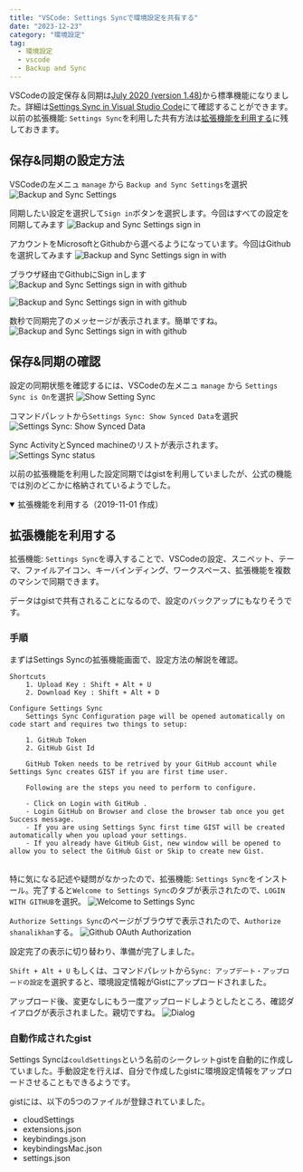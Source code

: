 ```yaml
---
title: "VSCode: Settings Syncで環境設定を共有する"
date: "2023-12-23"
category: "環境設定"
tag:
  - 環境設定
  - vscode
  - Backup and Sync
---
```


VSCodeの設定保存＆同期は[July 2020 (version 1.48)](https://code.visualstudio.com/updates/v1_48)から標準機能になりました。詳細は[Settings Sync in Visual Studio Code](https://code.visualstudio.com/docs/editor/settings-sync)にて確認することができます。以前の拡張機能: `Settings Sync`を利用した共有方法は[拡張機能を利用する](doc/env/vscode-settings-sync#拡張機能を利用する)<!--rehype:class=internal-link-->に残しておきます。

## 保存&同期の設定方法

VSCodeの左メニュ `manage` から `Backup and Sync Settings`を選択
<img src="assets/images/vscode-settings-sync/vscode-settings-sync-4.png" alt="Backup and Sync Settings" title="Backup and Sync Settings">

同期したい設定を選択して`Sign in`ボタンを選択します。今回はすべての設定を同期してみます
<img src="assets/images/vscode-settings-sync/vscode-settings-sync-5.png" alt="Backup and Sync Settings sign in" title="Backup and Sync Settings signin">

アカウントをMicrosoftとGithubから選べるようになっています。今回はGithubを選択してみます
<img src="assets/images/vscode-settings-sync/vscode-settings-sync-6.png" alt="Backup and Sync Settings sign in with" title="Backup and Sync Settings signin with">

ブラウザ経由でGithubにSign inします
<img src="assets/images/vscode-settings-sync/vscode-settings-sync-7.png" alt="Backup and Sync Settings sign in with github" title="Backup and Sync Settings signin with github">

<img src="assets/images/vscode-settings-sync/vscode-settings-sync-8.png" alt="Backup and Sync Settings sign in with github" title="Backup and Sync Settings signin with github">

数秒で同期完了のメッセージが表示されます。簡単ですね。
<img src="assets/images/vscode-settings-sync/vscode-settings-sync-9.png" alt="Backup and Sync Settings sign in with github" title="Backup and Sync Settings signin with github">


## 保存&同期の確認

設定の同期状態を確認するには、VSCodeの左メニュ `manage` から `Settings Sync is On`を選択
<img src="assets/images/vscode-settings-sync/vscode-settings-sync-10.png" alt="Show Setting Sync" title="Show Setting Sync">

コマンドパレットから`Settings Sync: Show Synced Data`を選択
<img src="assets/images/vscode-settings-sync/vscode-settings-sync-11.png" alt="Settings Sync: Show Synced Data" title="Settings Sync: Show Synced Data">

Sync ActivityとSynced machineのリストが表示されます。
<img src="assets/images/vscode-settings-sync/vscode-settings-sync-12.png" alt="Settings Sync status" title="Settings Sync status">

以前の拡張機能を利用した設定同期ではgistを利用していましたが、公式の機能では別のどこかに格納されているようでした。

<details open>
  <summary>拡張機能を利用する（2019-11-01 作成）</summary>

## 拡張機能を利用する

拡張機能: `Settings Sync`を導入することで、VSCodeの設定、スニペット、テーマ、ファイルアイコン、キーバインディング、ワークスペース、拡張機能を複数のマシンで同期できます。

データはgistで共有されることになるので、設定のバックアップにもなりそうです。

### 手順

まずはSettings Syncの拡張機能画面で、設定方法の解説を確認。

```plaintext
Shortcuts
    1. Upload Key : Shift + Alt + U
    2. Download Key : Shift + Alt + D

Configure Settings Sync
    Settings Sync Configuration page will be opened automatically on code start and requires two things to setup:

    1. GitHub Token
    2. GitHub Gist Id

    GitHub Token needs to be retrived by your GitHub account while Settings Sync creates GIST if you are first time user.

    Following are the steps you need to perform to configure.

    - Click on Login with GitHub .
    - Login GitHub on Browser and close the browser tab once you get Success message.
    - If you are using Settings Sync first time GIST will be created automatically when you upload your settings.
    - If you already have GitHub Gist, new window will be opened to allow you to select the GitHub Gist or Skip to create new Gist.
```

  \
特に気になる記述や疑問がなかったので、拡張機能: `Settings Sync`をインストール。完了すると`Welcome to Settings Sync`のタブが表示されたので、`LOGIN WITH GITHUB`を選択。
<img src="assets/images/vscode-settings-sync/vscode-settings-sync-1.png" alt="Welcome to Settings Sync" title="Welcome to Settings Sync">

`Authorize Settings Sync`のページがブラウザで表示されたので、`Authorize shanalikhan`する。
<img src="assets/images/vscode-settings-sync/vscode-settings-sync-2.png" alt="Github OAuth Authorization" title="Github OAuth Authorization">

設定完了の表示に切り替わり、準備が完了しました。

`Shift + Alt + U` もしくは、コマンドパレットから`Sync: アップデート・アップロードの設定`を選択すると、環境設定情報がGistにアップロードされました。

アップロード後、変更なしにもう一度アップロードしようとしたところ、確認ダイアログが表示されました。親切ですね。
<img src="assets/images/vscode-settings-sync/vscode-settings-sync-3.png" alt="Dialog" title="Dialog">

### 自動作成されたgist

Settings Syncは`couldSettings`という名前のシークレットgistを自動的に作成していました。手動設定を行えば、自分で作成したgistに環境設定情報をアップロードさせることもできるようです。

gistには、以下の5つのファイルが登録されていました。

- cloudSettings
- extensions.json
- keybindings.json
- keybindingsMac.json
- settings.json

</details>